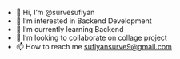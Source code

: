 - 👋 Hi, I’m @survesufiyan
- 👀 I’m interested in Backend Development
- 🌱 I’m currently learning Backend
- 💞️ I’m looking to collaborate on collage project
- 📫 How to reach me sufiyansurve9@gmail.com

<!---
survesufiyan/survesufiyan is a ✨ special ✨ repository because its `README.md` (this file) appears on your GitHub profile.
You can click the Preview link to take a look at your changes.
--->
